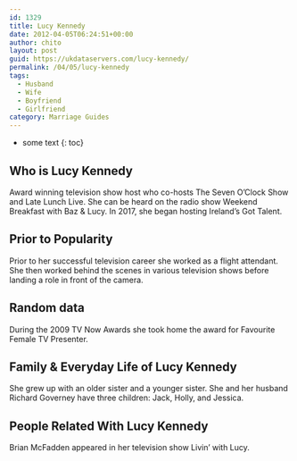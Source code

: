 ```yaml
---
id: 1329
title: Lucy Kennedy
date: 2012-04-05T06:24:51+00:00
author: chito
layout: post
guid: https://ukdataservers.com/lucy-kennedy/
permalink: /04/05/lucy-kennedy
tags:
  - Husband
  - Wife
  - Boyfriend
  - Girlfriend
category: Marriage Guides
---
```


* some text
{: toc}
          
          
## Who is  Lucy Kennedy
                  
                  
                  
Award winning television show host who co-hosts The Seven O&#8217;Clock Show and Late Lunch Live. She can be heard on the radio show Weekend Breakfast with Baz & Lucy. In 2017, she began hosting Ireland&#8217;s Got Talent.
                  
                
                
                
## Prior to Popularity 
                  
                  
                  
Prior to her successful television career she worked as a flight attendant. She then worked behind the scenes in various television shows before landing a role in front of the camera.
                  
                
                
                
## Random data 
                  
                  
                  
During the 2009 TV Now Awards she took home the award for Favourite Female TV Presenter.
                  
                
                
                
## Family & Everyday Life of Lucy Kennedy
                  
                  
                  
She grew up with an older sister and a younger sister. She and her husband Richard Governey have three children: Jack, Holly, and Jessica.
                  
                
                
                
## People Related With  Lucy Kennedy
                  
                  
                  
Brian McFadden appeared in her television show Livin&#8217; with Lucy.
                  
                
              
            
          
          
          
    
    
  
